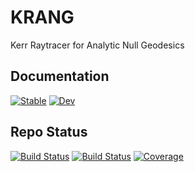 # KRANG

Kerr Raytracer for Analytic Null Geodesics
## Documentation
[![Stable](https://img.shields.io/badge/docs-stable-blue.svg)](https://dchang10.github.io/Krang.jl/stable/)
[![Dev](https://img.shields.io/badge/docs-dev-blue.svg)](https://dchang10.github.io/Krang.jl/dev/)
## Repo Status
[![Build Status](https://github.com/dchang10/Krang.jl/actions/workflows/CI.yml/badge.svg?branch=main)](https://github.com/dchang10/Krang.jl/actions/workflows/CI.yml?query=branch%3Amain)
[![Build Status](https://travis-ci.com/dchang10/Krang.jl.svg?branch=main)](https://travis-ci.com/dchang10/Krang.jl)
[![Coverage](https://codecov.io/gh/dchang10/Krang.jl/branch/main/graph/badge.svg)](https://codecov.io/gh/dchang10/Krang.jl)
